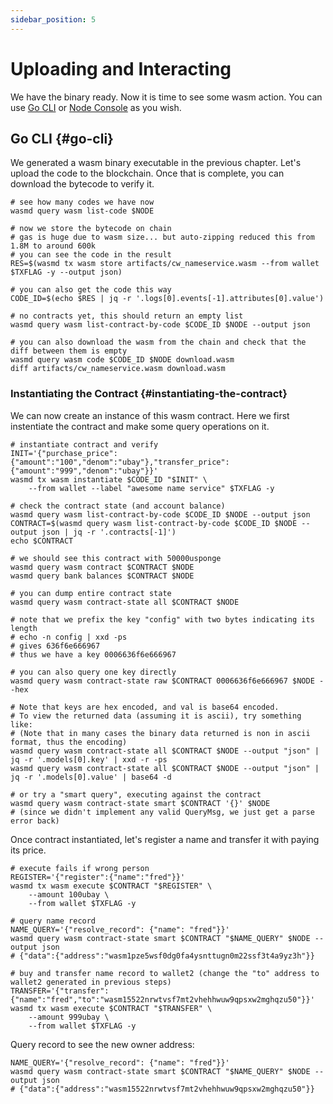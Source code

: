 ```yaml
---
sidebar_position: 5
---
```


# Uploading and Interacting

We have the binary ready. Now it is time to see some wasm action. You can use [Go CLI](#go-cli) or
[Node Console](#node-console) as you wish.

## Go CLI {#go-cli}

We generated a wasm binary executable in the previous chapter. Let's upload the code to the blockchain. Once that is
complete, you can download the bytecode to verify it.

```shell
# see how many codes we have now
wasmd query wasm list-code $NODE

# now we store the bytecode on chain
# gas is huge due to wasm size... but auto-zipping reduced this from 1.8M to around 600k
# you can see the code in the result
RES=$(wasmd tx wasm store artifacts/cw_nameservice.wasm --from wallet $TXFLAG -y --output json)

# you can also get the code this way
CODE_ID=$(echo $RES | jq -r '.logs[0].events[-1].attributes[0].value')

# no contracts yet, this should return an empty list
wasmd query wasm list-contract-by-code $CODE_ID $NODE --output json

# you can also download the wasm from the chain and check that the diff between them is empty
wasmd query wasm code $CODE_ID $NODE download.wasm
diff artifacts/cw_nameservice.wasm download.wasm
```

### Instantiating the Contract {#instantiating-the-contract}

We can now create an instance of this wasm contract. Here we first instentiate the contract and make some query operations on it.

```shell
# instantiate contract and verify
INIT='{"purchase_price":{"amount":"100","denom":"ubay"},"transfer_price":{"amount":"999","denom":"ubay"}}'
wasmd tx wasm instantiate $CODE_ID "$INIT" \
    --from wallet --label "awesome name service" $TXFLAG -y

# check the contract state (and account balance)
wasmd query wasm list-contract-by-code $CODE_ID $NODE --output json
CONTRACT=$(wasmd query wasm list-contract-by-code $CODE_ID $NODE --output json | jq -r '.contracts[-1]')
echo $CONTRACT

# we should see this contract with 50000usponge
wasmd query wasm contract $CONTRACT $NODE
wasmd query bank balances $CONTRACT $NODE

# you can dump entire contract state
wasmd query wasm contract-state all $CONTRACT $NODE

# note that we prefix the key "config" with two bytes indicating its length
# echo -n config | xxd -ps
# gives 636f6e666967
# thus we have a key 0006636f6e666967

# you can also query one key directly
wasmd query wasm contract-state raw $CONTRACT 0006636f6e666967 $NODE --hex

# Note that keys are hex encoded, and val is base64 encoded.
# To view the returned data (assuming it is ascii), try something like:
# (Note that in many cases the binary data returned is non in ascii format, thus the encoding)
wasmd query wasm contract-state all $CONTRACT $NODE --output "json" | jq -r '.models[0].key' | xxd -r -ps
wasmd query wasm contract-state all $CONTRACT $NODE --output "json" | jq -r '.models[0].value' | base64 -d

# or try a "smart query", executing against the contract
wasmd query wasm contract-state smart $CONTRACT '{}' $NODE
# (since we didn't implement any valid QueryMsg, we just get a parse error back)
```

Once contract instantiated, let's register a name and transfer it with paying its price.

```shell
# execute fails if wrong person
REGISTER='{"register":{"name":"fred"}}'
wasmd tx wasm execute $CONTRACT "$REGISTER" \
    --amount 100ubay \
    --from wallet $TXFLAG -y

# query name record
NAME_QUERY='{"resolve_record": {"name": "fred"}}'
wasmd query wasm contract-state smart $CONTRACT "$NAME_QUERY" $NODE --output json
# {"data":{"address":"wasm1pze5wsf0dg0fa4ysnttugn0m22ssf3t4a9yz3h"}}

# buy and transfer name record to wallet2 (change the "to" address to wallet2 generated in previous steps)
TRANSFER='{"transfer":{"name":"fred","to":"wasm15522nrwtvsf7mt2vhehhwuw9qpsxw2mghqzu50"}}'
wasmd tx wasm execute $CONTRACT "$TRANSFER" \
    --amount 999ubay \
    --from wallet $TXFLAG -y
```

Query record to see the new owner address:

```shell
NAME_QUERY='{"resolve_record": {"name": "fred"}}'
wasmd query wasm contract-state smart $CONTRACT "$NAME_QUERY" $NODE --output json
# {"data":{"address":"wasm15522nrwtvsf7mt2vhehhwuw9qpsxw2mghqzu50"}}
```
